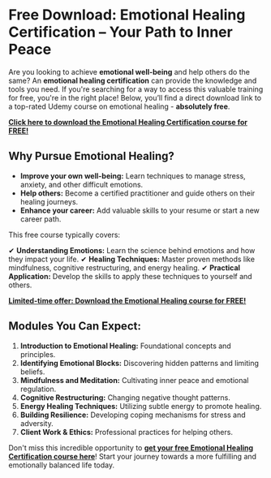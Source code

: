 # Free Download: Emotional Healing Certification – Your Path to Inner Peace

Are you looking to achieve **emotional well-being** and help others do the same? An **emotional healing certification** can provide the knowledge and tools you need. If you're searching for a way to access this valuable training for free, you're in the right place! Below, you’ll find a direct download link to a top-rated Udemy course on emotional healing - **absolutely free**.

[**Click here to download the Emotional Healing Certification course for FREE!**](https://udemywork.com/emotional-healing-certification)

## Why Pursue Emotional Healing?

*   **Improve your own well-being:** Learn techniques to manage stress, anxiety, and other difficult emotions.
*   **Help others:** Become a certified practitioner and guide others on their healing journeys.
*   **Enhance your career:** Add valuable skills to your resume or start a new career path.

This free course typically covers:

✔  **Understanding Emotions:** Learn the science behind emotions and how they impact your life.
✔  **Healing Techniques:** Master proven methods like mindfulness, cognitive restructuring, and energy healing.
✔  **Practical Application:** Develop the skills to apply these techniques to yourself and others.

[**Limited-time offer: Download the Emotional Healing course for FREE!**](https://udemywork.com/emotional-healing-certification)

## Modules You Can Expect:

1.  **Introduction to Emotional Healing:** Foundational concepts and principles.
2.  **Identifying Emotional Blocks:** Discovering hidden patterns and limiting beliefs.
3.  **Mindfulness and Meditation:** Cultivating inner peace and emotional regulation.
4.  **Cognitive Restructuring:** Changing negative thought patterns.
5.  **Energy Healing Techniques:** Utilizing subtle energy to promote healing.
6.  **Building Resilience:** Developing coping mechanisms for stress and adversity.
7.  **Client Work & Ethics:** Professional practices for helping others.

Don't miss this incredible opportunity to **[get your free Emotional Healing Certification course here](https://udemywork.com/emotional-healing-certification)**! Start your journey towards a more fulfilling and emotionally balanced life today.

